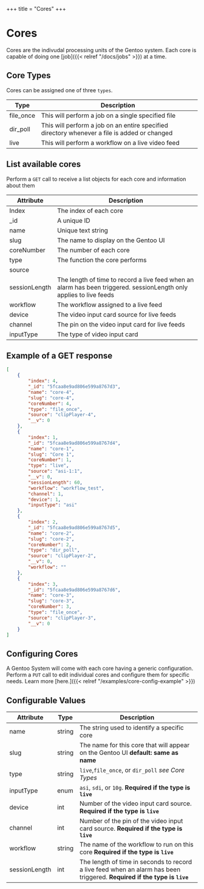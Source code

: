 +++
title = "Cores"
+++

# Cores

Cores are the indivudal processing units of the Gentoo system. Each core is capable of doing one [job]({{< relref "/docs/jobs" >}}) at a time.

## Core Types

Cores can be assigned one of three `types`. 

|Type|Description|
|----|-----------|
|file_once|This will perform a job on a single specified file|
|dir_poll|This will perform a job on an entire specified directory whenever a file is added or changed|
|live|This will perform a workflow on a live video feed|

## List available cores

Perform a `GET` call to receive a list objects for each core and information about them

|Attribute|Description|
|---------|-----------|
|Index|The index of each core|
|_id|A unique ID|
|name|Unique text string|
|slug|The name to display on the Gentoo UI| 
|coreNumber|The number of each core|
|type|The function the core performs|
|source| |
|sessionLength|The length of time to record a live feed when an alarm has been triggered. sessionLength only applies to live feeds|
|workflow|The workflow assigned to a live feed|
|device|The video input card source for live feeds|
|channel|The pin on the video input card for live feeds|
|inputType|The type of video input card|

## Example of a GET response

```JSON
[
    {
        "index": 4,
        "_id": "5fcaa8e9ad806e599a8767d3",
        "name": "core-4",
        "slug": "core-4",
        "coreNumber": 4,
        "type": "file_once",
        "source": "clipPlayer-4",
        "__v": 0
    },
    {
        "index": 1,
        "_id": "5fcaa8e9ad806e599a8767d4",
        "name": "core-1",
        "slug": "Core 1",
        "coreNumber": 1,
        "type": "live",
        "source": "asi-1:1",
        "__v": 0,
        "sessionLength": 60,
        "workflow": "workflow_test",
        "channel": 1,
        "device": 1,
        "inputType": "asi"
    },
    {
        "index": 2,
        "_id": "5fcaa8e9ad806e599a8767d5",
        "name": "core-2",
        "slug": "core-2",
        "coreNumber": 2,
        "type": "dir_poll",
        "source": "clipPlayer-2",
        "__v": 0,
        "workflow": ""
    },
    {
        "index": 3,
        "_id": "5fcaa8e9ad806e599a8767d6",
        "name": "core-3",
        "slug": "core-3",
        "coreNumber": 3,
        "type": "file_once",
        "source": "clipPlayer-3",
        "__v": 0
    }
]
```

## Configuring Cores

A Gentoo System will come with each core having a generic configuration. Perform a `PUT` call to edit individual cores and configure them for specific needs. Learn more [here.]({{< relref "/examples/core-config-example" >}})

## Configurable Values

|Attribute|Type|Description|
|---------|----|-----------|
|name|string|The string used to identify a specific core|
|slug|string|The name for this core that will appear on the Gentoo UI **default: same as name**|
|type|string| `live`,`file_once`, or `dir_poll` *see Core Types*|
|inputType|enum|`asi`, `sdi`, or `10g`. **Required if the type is `live`**|
|device|int|Number of the video input card source.  **Required if the type is `live`**|
|channel|int|Number of the pin of the video input card source.  **Required if the type is `live`**|
|workflow|string|The name of the workflow to run on this core **Required if the type is `live`**|
|sessionLength|int|The length of time in seconds to record a live feed when an alarm has been triggered. **Required if the type is `live`**|

